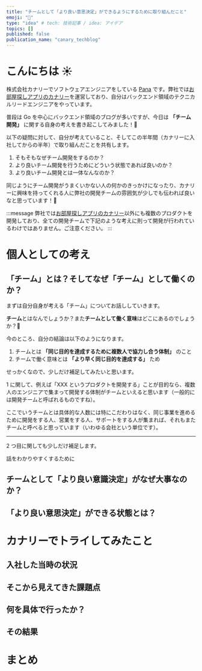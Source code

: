 ```yaml
---
title: "チームとして「より良い意思決定」ができるようにするために取り組んだこと"
emoji: "🧀"
type: "idea" # tech: 技術記事 / idea: アイデア
topics: []
published: false
publication_name: "canary_techblog"
---
```


# こんにちは ☀️

株式会社カナリーでソフトウェアエンジニアをしている [Pana](https://zenn.dev/kkkxxx) です。弊社では[お部屋探しアプリのカナリー](https://canary-app.jp/)を運営しており、自分はバックエンド領域のテクニカルリードエンジニアをやっています。

普段は Go を中心にバックエンド領域のブログが多いですが、今日は **「チーム開発」** に関する自身の考えを書き起こしてみました！🙌

以下の疑問に対して、自分が考えていること、そしてこの半年間（カナリーに入社してからの半年）で取り組んだことを共有します。

1. そもそもなぜチーム開発をするのか？
1. より良いチーム開発を行うためにどういう状態であれば良いのか？
1. より良いチーム開発とは一体なんなのか？

同じようにチーム開発がうまくいかない人の何かのきっかけになったり、カナリーに興味を持ってくれる人に弊社の開発チームの雰囲気が少しでも伝われば良いなと思っています！💪

:::message
弊社では[お部屋探しアプリのカナリー](https://canary-app.jp/)以外にも複数のプロダクトを開発しており、全ての開発チームで下記のような考えに則って開発が行われているわけではありません。ご注意ください。
:::

# 個人としての考え

## 「チーム」とは？そしてなぜ「チーム」として働くのか？

まずは自分自身が考える「チーム」についてお話ししていきます。

**チーム**とはなんでしょうか？また**チームとして働く意味**はどこにあるのでしょうか？🤔

今のところ、自分の結論は以下のようになります。

1. チームとは **「同じ目的を達成するために複数人で協力し合う体制」** のこと
1. チームで働く意味とは **「より早く同じ目的を達成する」** ため

せっかくなので、少しだけ補足してみたいと思います。

1 に関して、例えば「XXX というプロダクトを開発する」ことが目的なら、複数人のエンジニアで集まって開発する体制がチームといえると思います（一般的には開発チームと呼ばれるものですね）。

ここでいうチームとは具体的な人数には特にこだわりはなく、同じ事業を進めるために開発をする人、営業をする人、サポートをする人が集まれば、それもまたチームと呼べると思っています（いわゆる会社という単位です）。

---

2 つ目に関しても少しだけ補足します。

話をわかりやすくするために

## チームとして「より良い意識決定」がなぜ大事なのか？

## 「より良い意思決定」ができる状態とは？

# カナリーでトライしてみたこと

## 入社した当時の状況

## そこから見えてきた課題点

## 何を具体で行ったか？

## その結果

# まとめ

<!-- 1. チームとして「より良い意思決定」がなぜ大事だと考えるのか
   1. そもそもなぜチームとして仕事をするのか？を話す
2. 「より良い意思決定」ができる状態とは（理想の状態）
   1. 誰が何をやっているのかわかる (= 詰まっているならヘルプするなど)
   2. 負荷が高まった状態、偏った状態を適切にハンドリングできる
   3. ブロッキング issue を可視化する (= レビュー待ちが長いなど)
3. 自分が入社した当時の状況（現状）
   1. 運用周りが可視化できていない
   2. 運用周りに時間がかかる
   3. 通常タスク以外に抱えているものを把握できない
      1. 例えば面接などで予定が詰まっていても分からない
4. 課題感など（理想と現状のギャップ）
   1. 通常タスク以外の可視化
   2. 運用タスクの定量化 (時間、回数)
5. 課題を解決するために行った具体の話
   1.
6. 実際に色々改善してみての所感など
   1. ある程度は自動化できた -->
